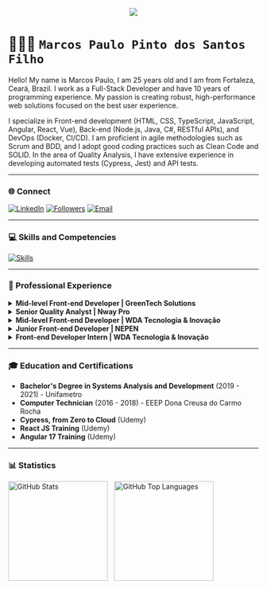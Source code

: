 <p align="center">
<a href="https://github.com/marcospsdev">
<img src="https://readme-typing-svg.demolab.com/?lines=Full-Stack%20Developer;10%20years%20of%20experience;Passionate%20about%20robust%20solutions;Always%20learning%20and%20evolving;&font=Fira%20Code&center=true&width=440&height=45&color=00eaff&vCenter=true&pause=1000&size=22" />
</a>
</p>

# 👨🏽‍💻 **`Marcos Paulo Pinto dos Santos Filho`**

Hello! My name is Marcos Paulo, I am 25 years old and I am from Fortaleza, Ceará, Brazil. I work as a Full-Stack Developer and have 10 years of programming experience. My passion is creating robust, high-performance web solutions focused on the best user experience.

I specialize in Front-end development (HTML, CSS, TypeScript, JavaScript, Angular, React, Vue), Back-end (Node.js, Java, C#, RESTful APIs), and DevOps (Docker, CI/CD). I am proficient in agile methodologies such as Scrum and BDD, and I adopt good coding practices such as Clean Code and SOLID. In the area of Quality Analysis, I have extensive experience in developing automated tests (Cypress, Jest) and API tests.

---

### 🌐 Connect

<p align="left">
   <a href="https://www.linkedin.com/in/marcospsdev" target="_blank"><img
   alt="LinkedIn"
   title="Connect with me on LinkedIn"
   src="https://img.shields.io/badge/-LinkedIn-0077B5?style=for-the-badge&logo=linkedin&logoColor=white"
/></a> <a href="https://github.com/marcospsdev?tab=followers" target="_blank"><img
   alt="Followers"
   title="Follow me on GitHub"
   src="https://custom-icon-badges.demolab.com/github/followers/marcospsdev?color=236ad3&labelColor=1155ba&style=for-the-badge&logo=github&label=Followers&logoColor=white"
/></a> <a href="mailto:contato.marcosps@gmail.com" target="_blank"><img
   alt="Email"
   title="Send an email"
   src="https://img.shields.io/badge/-Email-D14836?style=for-the-badge&logo=gmail&logoColor=white"
/></a>
</p>

---

### 💻 Skills and Competencies

[![Skills](https://skillicons.dev/icons?i=js,ts,react,angular,vue,html,css,tailwind,nodejs,php,wordpress,cs,net,java,express,prisma,postman,postgres,mysql,cypress,selenium,jest,docker,git,github,azure,vercel,figma,photoshop,illustrator)](https://skillicons.dev)

---

### 💼 Professional Experience

<details>
<summary><b>Mid-level Front-end Developer | GreenTech Solutions</b></summary>
<br>
08/2025 - Present
<ul>
<li>Implementing new features and making adjustments in React applications.</li>
<li>Responsible for API integrations and striving for the best user experience.</li>
<li>Following good programming practices and clean code to maintain code quality.</li>
</ul>
</details>

<details>
<summary><b>Senior Quality Analyst | Nway Pro</b></summary>
<br>
03/2023 - 02/2025
<ul>
<li>Responsible for implementing automated testing architecture with **Cypress**.</li>
<li>Applied **CI/CD** with Bitbucket Pipelines to optimize software delivery.</li>
<li>Performed manual and exploratory testing on web applications and APIs using the **BDD** approach.</li>
</ul>
</details>

<details>
<summary><b>Mid-level Front-end Developer | WDA Tecnologia & Inovação</b></summary>
<br>
06/2020 - 03/2023
<ul>
<li>Developed management applications with **Angular, HTML, CSS, and TypeScript**.</li>
<li>I used **Gitflow** and **Scrum** for versioning and project management.</li>
<li>Focus on integrating REST APIs and creating intuitive interfaces (UX).</li>
</ul>
</details>

<details>
<summary><b>Junior Front-end Developer | NEPEN</b></summary>
<br>
07/2019 - 06/2020
<ul>
<li>Contributed to the development of a web application in **Angular**.</li>
<li>Actively participated in code reviews and integration with REST APIs.</li>
</ul>
</details>

<details>
<summary><b>Front-end Developer Intern | WDA Tecnologia & Inovação</b></summary>
<br>
08/2018 - 11/2018
<ul>
<li>Assisted in the development and maintenance of website and application interfaces, using **WordPress, HTML, CSS, and JavaScript**.</li>
<li>Collaborated on creating responsive designs, performing adjustments and bug fixes.</li>
<li>I supported the back-end team in integrating features in C# (.NET), continuously learning and improving my skills under the guidance of experienced developers.</li>
</ul>
</details>

---

### 🎓 Education and Certifications

- **Bachelor's Degree in Systems Analysis and Development** (2019 - 2021) - Unifametro
- **Computer Technician** (2016 - 2018) - EEEP Dona Creusa do Carmo Rocha
- **Cypress, from Zero to Cloud** (Udemy)
- **React JS Training** (Udemy)
- **Angular 17 Training** (Udemy)

---

### 📊 Statistics

<p>
  <img
    align="left"
    alt="GitHub Stats"
    height="200"
    style="padding-right: 10px;"
    src="https://github-readme-stats.vercel.app/api?username=marcospsdev&show_icons=true&theme=dark&include_all_commits=true&locale=en"
  />

  <img
    align="left"
    alt="GitHub Top Languages"
    height="200"
    src="https://github-readme-stats.vercel.app/api/top-langs/?username=marcospsdev&theme=dark&layout=compact&custom_title=Technologies"
  />
</p>
